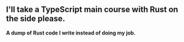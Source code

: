 ## I'll take a TypeScript main course with Rust on the side please.

**A dump of Rust code I write instead of doing my job.**

